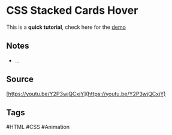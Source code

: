 # CSS Stacked Cards Hover
This is a **quick tutorial**, check here for the [demo](https://aldopolojr.github.io/stacked-cards-hover/)

## Notes
- …

## Source
[https://youtu.be/Y2P3wjQCxjY](https://youtu.be/Y2P3wjQCxjY)

## Tags
#HTML #CSS #Animation